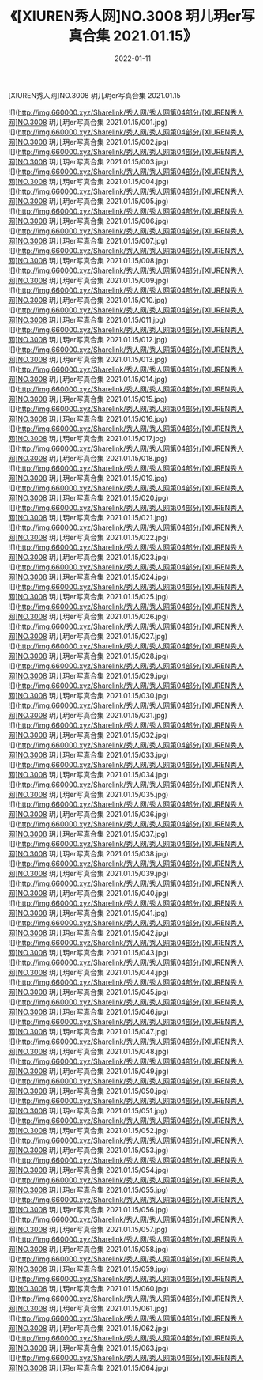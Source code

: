 ﻿---
layout: post
title:  《[XIUREN秀人网]NO.3008 玥儿玥er写真合集 2021.01.15》
date:   2022-01-11
img: http://img.660000.xyz/Sharelink/秀人网/秀人网第04部分/[XIUREN秀人网]NO.3008 玥儿玥er写真合集 2021.01.15/000.jpg
categories: [美女, 清纯, 唯美]
---

[XIUREN秀人网]NO.3008 玥儿玥er写真合集 2021.01.15

 ![](http://img.660000.xyz/Sharelink/秀人网/秀人网第04部分/[XIUREN秀人网]NO.3008 玥儿玥er写真合集 2021.01.15/001.jpg) <br>![](http://img.660000.xyz/Sharelink/秀人网/秀人网第04部分/[XIUREN秀人网]NO.3008 玥儿玥er写真合集 2021.01.15/002.jpg) <br>![](http://img.660000.xyz/Sharelink/秀人网/秀人网第04部分/[XIUREN秀人网]NO.3008 玥儿玥er写真合集 2021.01.15/003.jpg) <br>![](http://img.660000.xyz/Sharelink/秀人网/秀人网第04部分/[XIUREN秀人网]NO.3008 玥儿玥er写真合集 2021.01.15/004.jpg) <br>![](http://img.660000.xyz/Sharelink/秀人网/秀人网第04部分/[XIUREN秀人网]NO.3008 玥儿玥er写真合集 2021.01.15/005.jpg) <br>![](http://img.660000.xyz/Sharelink/秀人网/秀人网第04部分/[XIUREN秀人网]NO.3008 玥儿玥er写真合集 2021.01.15/006.jpg) <br>![](http://img.660000.xyz/Sharelink/秀人网/秀人网第04部分/[XIUREN秀人网]NO.3008 玥儿玥er写真合集 2021.01.15/007.jpg) <br>![](http://img.660000.xyz/Sharelink/秀人网/秀人网第04部分/[XIUREN秀人网]NO.3008 玥儿玥er写真合集 2021.01.15/008.jpg) <br>![](http://img.660000.xyz/Sharelink/秀人网/秀人网第04部分/[XIUREN秀人网]NO.3008 玥儿玥er写真合集 2021.01.15/009.jpg) <br>![](http://img.660000.xyz/Sharelink/秀人网/秀人网第04部分/[XIUREN秀人网]NO.3008 玥儿玥er写真合集 2021.01.15/010.jpg) <br>![](http://img.660000.xyz/Sharelink/秀人网/秀人网第04部分/[XIUREN秀人网]NO.3008 玥儿玥er写真合集 2021.01.15/011.jpg) <br>![](http://img.660000.xyz/Sharelink/秀人网/秀人网第04部分/[XIUREN秀人网]NO.3008 玥儿玥er写真合集 2021.01.15/012.jpg) <br>![](http://img.660000.xyz/Sharelink/秀人网/秀人网第04部分/[XIUREN秀人网]NO.3008 玥儿玥er写真合集 2021.01.15/013.jpg) <br>![](http://img.660000.xyz/Sharelink/秀人网/秀人网第04部分/[XIUREN秀人网]NO.3008 玥儿玥er写真合集 2021.01.15/014.jpg) <br>![](http://img.660000.xyz/Sharelink/秀人网/秀人网第04部分/[XIUREN秀人网]NO.3008 玥儿玥er写真合集 2021.01.15/015.jpg) <br>![](http://img.660000.xyz/Sharelink/秀人网/秀人网第04部分/[XIUREN秀人网]NO.3008 玥儿玥er写真合集 2021.01.15/016.jpg) <br>![](http://img.660000.xyz/Sharelink/秀人网/秀人网第04部分/[XIUREN秀人网]NO.3008 玥儿玥er写真合集 2021.01.15/017.jpg) <br>![](http://img.660000.xyz/Sharelink/秀人网/秀人网第04部分/[XIUREN秀人网]NO.3008 玥儿玥er写真合集 2021.01.15/018.jpg) <br>![](http://img.660000.xyz/Sharelink/秀人网/秀人网第04部分/[XIUREN秀人网]NO.3008 玥儿玥er写真合集 2021.01.15/019.jpg) <br>![](http://img.660000.xyz/Sharelink/秀人网/秀人网第04部分/[XIUREN秀人网]NO.3008 玥儿玥er写真合集 2021.01.15/020.jpg) <br>![](http://img.660000.xyz/Sharelink/秀人网/秀人网第04部分/[XIUREN秀人网]NO.3008 玥儿玥er写真合集 2021.01.15/021.jpg) <br>![](http://img.660000.xyz/Sharelink/秀人网/秀人网第04部分/[XIUREN秀人网]NO.3008 玥儿玥er写真合集 2021.01.15/022.jpg) <br>![](http://img.660000.xyz/Sharelink/秀人网/秀人网第04部分/[XIUREN秀人网]NO.3008 玥儿玥er写真合集 2021.01.15/023.jpg) <br>![](http://img.660000.xyz/Sharelink/秀人网/秀人网第04部分/[XIUREN秀人网]NO.3008 玥儿玥er写真合集 2021.01.15/024.jpg) <br>![](http://img.660000.xyz/Sharelink/秀人网/秀人网第04部分/[XIUREN秀人网]NO.3008 玥儿玥er写真合集 2021.01.15/025.jpg) <br>![](http://img.660000.xyz/Sharelink/秀人网/秀人网第04部分/[XIUREN秀人网]NO.3008 玥儿玥er写真合集 2021.01.15/026.jpg) <br>![](http://img.660000.xyz/Sharelink/秀人网/秀人网第04部分/[XIUREN秀人网]NO.3008 玥儿玥er写真合集 2021.01.15/027.jpg) <br>![](http://img.660000.xyz/Sharelink/秀人网/秀人网第04部分/[XIUREN秀人网]NO.3008 玥儿玥er写真合集 2021.01.15/028.jpg) <br>![](http://img.660000.xyz/Sharelink/秀人网/秀人网第04部分/[XIUREN秀人网]NO.3008 玥儿玥er写真合集 2021.01.15/029.jpg) <br>![](http://img.660000.xyz/Sharelink/秀人网/秀人网第04部分/[XIUREN秀人网]NO.3008 玥儿玥er写真合集 2021.01.15/030.jpg) <br>![](http://img.660000.xyz/Sharelink/秀人网/秀人网第04部分/[XIUREN秀人网]NO.3008 玥儿玥er写真合集 2021.01.15/031.jpg) <br>![](http://img.660000.xyz/Sharelink/秀人网/秀人网第04部分/[XIUREN秀人网]NO.3008 玥儿玥er写真合集 2021.01.15/032.jpg) <br>![](http://img.660000.xyz/Sharelink/秀人网/秀人网第04部分/[XIUREN秀人网]NO.3008 玥儿玥er写真合集 2021.01.15/033.jpg) <br>![](http://img.660000.xyz/Sharelink/秀人网/秀人网第04部分/[XIUREN秀人网]NO.3008 玥儿玥er写真合集 2021.01.15/034.jpg) <br>![](http://img.660000.xyz/Sharelink/秀人网/秀人网第04部分/[XIUREN秀人网]NO.3008 玥儿玥er写真合集 2021.01.15/035.jpg) <br>![](http://img.660000.xyz/Sharelink/秀人网/秀人网第04部分/[XIUREN秀人网]NO.3008 玥儿玥er写真合集 2021.01.15/036.jpg) <br>![](http://img.660000.xyz/Sharelink/秀人网/秀人网第04部分/[XIUREN秀人网]NO.3008 玥儿玥er写真合集 2021.01.15/037.jpg) <br>![](http://img.660000.xyz/Sharelink/秀人网/秀人网第04部分/[XIUREN秀人网]NO.3008 玥儿玥er写真合集 2021.01.15/038.jpg) <br>![](http://img.660000.xyz/Sharelink/秀人网/秀人网第04部分/[XIUREN秀人网]NO.3008 玥儿玥er写真合集 2021.01.15/039.jpg) <br>![](http://img.660000.xyz/Sharelink/秀人网/秀人网第04部分/[XIUREN秀人网]NO.3008 玥儿玥er写真合集 2021.01.15/040.jpg) <br>![](http://img.660000.xyz/Sharelink/秀人网/秀人网第04部分/[XIUREN秀人网]NO.3008 玥儿玥er写真合集 2021.01.15/041.jpg) <br>![](http://img.660000.xyz/Sharelink/秀人网/秀人网第04部分/[XIUREN秀人网]NO.3008 玥儿玥er写真合集 2021.01.15/042.jpg) <br>![](http://img.660000.xyz/Sharelink/秀人网/秀人网第04部分/[XIUREN秀人网]NO.3008 玥儿玥er写真合集 2021.01.15/043.jpg) <br>![](http://img.660000.xyz/Sharelink/秀人网/秀人网第04部分/[XIUREN秀人网]NO.3008 玥儿玥er写真合集 2021.01.15/044.jpg) <br>![](http://img.660000.xyz/Sharelink/秀人网/秀人网第04部分/[XIUREN秀人网]NO.3008 玥儿玥er写真合集 2021.01.15/045.jpg) <br>![](http://img.660000.xyz/Sharelink/秀人网/秀人网第04部分/[XIUREN秀人网]NO.3008 玥儿玥er写真合集 2021.01.15/046.jpg) <br>![](http://img.660000.xyz/Sharelink/秀人网/秀人网第04部分/[XIUREN秀人网]NO.3008 玥儿玥er写真合集 2021.01.15/047.jpg) <br>![](http://img.660000.xyz/Sharelink/秀人网/秀人网第04部分/[XIUREN秀人网]NO.3008 玥儿玥er写真合集 2021.01.15/048.jpg) <br>![](http://img.660000.xyz/Sharelink/秀人网/秀人网第04部分/[XIUREN秀人网]NO.3008 玥儿玥er写真合集 2021.01.15/049.jpg) <br>![](http://img.660000.xyz/Sharelink/秀人网/秀人网第04部分/[XIUREN秀人网]NO.3008 玥儿玥er写真合集 2021.01.15/050.jpg) <br>![](http://img.660000.xyz/Sharelink/秀人网/秀人网第04部分/[XIUREN秀人网]NO.3008 玥儿玥er写真合集 2021.01.15/051.jpg) <br>![](http://img.660000.xyz/Sharelink/秀人网/秀人网第04部分/[XIUREN秀人网]NO.3008 玥儿玥er写真合集 2021.01.15/052.jpg) <br>![](http://img.660000.xyz/Sharelink/秀人网/秀人网第04部分/[XIUREN秀人网]NO.3008 玥儿玥er写真合集 2021.01.15/053.jpg) <br>![](http://img.660000.xyz/Sharelink/秀人网/秀人网第04部分/[XIUREN秀人网]NO.3008 玥儿玥er写真合集 2021.01.15/054.jpg) <br>![](http://img.660000.xyz/Sharelink/秀人网/秀人网第04部分/[XIUREN秀人网]NO.3008 玥儿玥er写真合集 2021.01.15/055.jpg) <br>![](http://img.660000.xyz/Sharelink/秀人网/秀人网第04部分/[XIUREN秀人网]NO.3008 玥儿玥er写真合集 2021.01.15/056.jpg) <br>![](http://img.660000.xyz/Sharelink/秀人网/秀人网第04部分/[XIUREN秀人网]NO.3008 玥儿玥er写真合集 2021.01.15/057.jpg) <br>![](http://img.660000.xyz/Sharelink/秀人网/秀人网第04部分/[XIUREN秀人网]NO.3008 玥儿玥er写真合集 2021.01.15/058.jpg) <br>![](http://img.660000.xyz/Sharelink/秀人网/秀人网第04部分/[XIUREN秀人网]NO.3008 玥儿玥er写真合集 2021.01.15/059.jpg) <br>![](http://img.660000.xyz/Sharelink/秀人网/秀人网第04部分/[XIUREN秀人网]NO.3008 玥儿玥er写真合集 2021.01.15/060.jpg) <br>![](http://img.660000.xyz/Sharelink/秀人网/秀人网第04部分/[XIUREN秀人网]NO.3008 玥儿玥er写真合集 2021.01.15/061.jpg) <br>![](http://img.660000.xyz/Sharelink/秀人网/秀人网第04部分/[XIUREN秀人网]NO.3008 玥儿玥er写真合集 2021.01.15/062.jpg) <br>![](http://img.660000.xyz/Sharelink/秀人网/秀人网第04部分/[XIUREN秀人网]NO.3008 玥儿玥er写真合集 2021.01.15/063.jpg) <br>![](http://img.660000.xyz/Sharelink/秀人网/秀人网第04部分/[XIUREN秀人网]NO.3008 玥儿玥er写真合集 2021.01.15/064.jpg) <br>